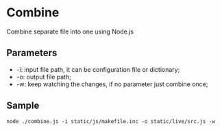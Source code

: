Combine
==============
Combine separate file into one using Node.js


Parameters
--------------
- -i: input file path, it can be configuration file or dictionary;
- -o: output file path;
- -w: keep watching the changes, if no parameter just combine once;

Sample
--------------
    node ./combine.js -i static/js/makefile.inc -o static/live/src.js -w